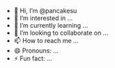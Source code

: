 - 👋 Hi, I’m @pancakesu
- 👀 I’m interested in ...
- 🌱 I’m currently learning ...
- 💞️ I’m looking to collaborate on ...
- 📫 How to reach me ...
- 😄 Pronouns: ...
- ⚡ Fun fact: ...

<!---
pancakesu/pancakesu is a ✨ special ✨ repository because its `README.md` (this file) appears on your GitHub profile.
You can click the Preview link to take a look at your changes.
--->
